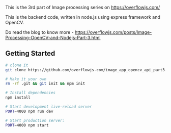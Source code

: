 
This is the 3rd part of Image processing series on https://overflowjs.com/

This is the backend code, written in node.js using express framework and OpenCV. 

Do read the blog to know more - https://overflowjs.com/posts/Image-Processing-OpenCV-and-Nodejs-Part-3.html

Getting Started
---------------

```sh
# clone it
git clone https://github.com/overflowjs-com/image_app_opencv_api_part3.git

# Make it your own
rm -rf .git && git init && npm init

# Install dependencies
npm install

# Start development live-reload server
PORT=4000 npm run dev

# Start production server:
PORT=4000 npm start
```
